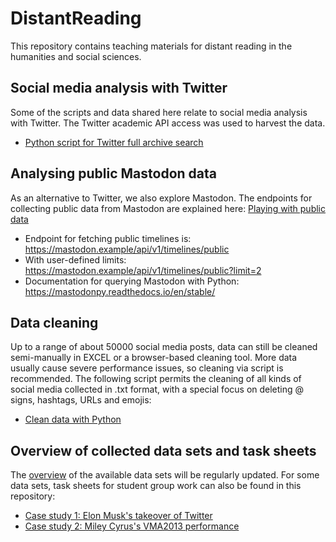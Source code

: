 # DistantReading

This repository contains teaching materials for distant reading in the humanities and social sciences.

## Social media analysis with Twitter

Some of the scripts and data shared here relate to social media analysis with Twitter. The Twitter academic API access was used to harvest the data. 

- [Python script for Twitter full archive search](https://github.com/MonikaBarget/DistantReading/blob/main/Twitter_full-archive-search_extended.py)

## Analysing public Mastodon data

As an alternative to Twitter, we also explore Mastodon. The endpoints for collecting public data from Mastodon are explained here: [Playing with public data](https://docs.joinmastodon.org/client/public/)

- Endpoint for fetching public timelines is: https://mastodon.example/api/v1/timelines/public
- With user-defined limits: https://mastodon.example/api/v1/timelines/public?limit=2
- Documentation for querying Mastodon with Python: https://mastodonpy.readthedocs.io/en/stable/

## Data cleaning

Up to a range of about 50000 social media posts, data can still be cleaned semi-manually in EXCEL or a browser-based cleaning tool. More data usually cause severe performance issues, so cleaning via script is recommended. The following script permits the cleaning of all kinds of social media collected in .txt format, with a special focus on deleting @ signs, hashtags, URLs and emojis:

- [Clean data with Python](https://github.com/MonikaBarget/DistantReading/blob/main/Clean_data.py)

## Overview of collected data sets and task sheets

The [overview](https://github.com/MonikaBarget/DistantReading/blob/main/Overview.md) of the available data sets will be regularly updated. For some data sets, task sheets for student group work can also be found in this repository:

- [Case study 1: Elon Musk's takeover of Twitter](https://github.com/MonikaBarget/DistantReading/blob/main/ElonMusk_task-sheet.md)
- [Case study 2: Miley Cyrus's VMA2013 performance](https://github.com/MonikaBarget/DistantReading/blob/main/MileyCyrus_task-sheet.md)
